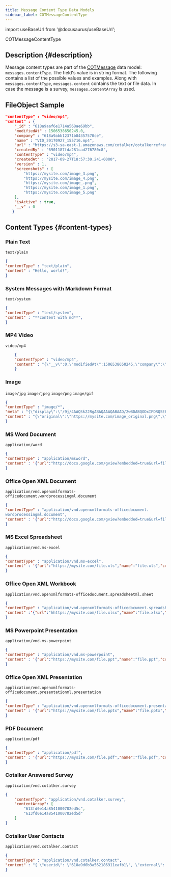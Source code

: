```yaml
---
title: Message Content Type Data Models
sidebar_label: COTMessageContentType
---
```

import useBaseUrl from '@docusaurus/useBaseUrl';

<span className="hero__subtitle">COTMessageContentType</span>

## Description {#description}
Message content types are part of the [COTMessage](/docs/documentation/models/communication/model_messages) data model: `messages.contentType`. The field's value is in string format. The following contains a list of the possible values and examples. Along with `messages.contentType`, `messages.content` contains the text or file data. In case the message is a survey, `messages.contentArray` is used.

## FileObject Sample

```json
"contentType" : "video/mp4",
"content" : { 
    "_id" : "618a9aaf6e1714a568ae69bb", 
    "modifiedAt" : 1506538650245.0, 
    "company" : "618a9abb12371b84357570ce", 
    "name" : "VID_20170927_155716.mp4", 
    "url" : "https://s3-sa-east-1.amazonaws.com/cotalker/cotalkerreframe/u_6981187fda281cad276780c8/video/P3ZXyNxie1506538644457_converted_.mp4", 
    "createdBy" : "6901187fda281cad276780c8", 
    "contentType" : "video/mp4", 
    "createdAt" : "2017-09-27T18:57:30.241+0000", 
    "version" : 1, 
    "screenshots" : [
        "https://mysite.com/image_3.png", 
        "https://mysite.com/image_4.png", 
        "https://mysite.com/image_.png", 
        "https://mysite.com/image_1.png", 
        "https://mysite.com/image_5.png"
    ], 
    "isActive" : true, 
    "__v" : 0
   }
```
## Content Types {#content-types}

### Plain Text
`text/plain`
```json
{ 
"contentType" : "text/plain",
"content" : "Hello, world!",
}
```

### System Messages with Markdown Format
`text/system`
```json
{ 
"contentType" : "text/system", 
"content" : "**content with md**", 
}
```

### MP4 Video
`video/mp4`
```json
    { 
    "contentType" : "video/mp4",
    "content" : "{\"__v\":0,\"modifiedAt\":1506538650245,\"company\":\"618a9abb12371b84357570ce\",    \"name\":\"VID_20170927_155716.mp4\",\"url\":\"https://mysite.com/video_converted_.mp4\",    \"createdBy\":\"618a9b943c1787577dfe69c3\",\"contentType\":\"video/mp4\",    \"_id\":\"618a9b9b335dbf10afbda34f\",\"createdAt\":\"2017-09-27T18:57:30.241Z\",\"version\":1,    \"screenshots\":[\"https://mysite.com/image_3.png\",\"https://mysite.com/image_4.png\",\"https://mysite.com/image_2.png\",\"https://mysite.com/image_1.png\",\"https://mysite.com/image_5.png\"],\"isActive\":true}", 
    }
```

### Image
`image/jpg` `image/jpeg` `image/png` `image/gif`
```json
{ 
"contentType" : "image/*",
"meta" : "{\"display\":\"/9j/4AAQSkZJRgABAQAAAQABAAD/2wBDABQODxIPDRQSEBIXFRQYHjIhHhwcHj0sLiQySUBMS0dA\\nRkVQWnNiUFVtVkVGZIhlbXd7gYKBTmCNl4x9lnN+gXz/2wBDARUXFx4aHjshITt8U0ZTfHx8fHx8\\nfHx8fHx8fHx8fHx8fHx8fHx8fHx8fHx8fHx8fHx8fHx8fHx8fHx8fHx8fHz/wAARCAAoAB4DASIA\\nAhEBAxEB/8QAGAAAAwEBAAAAAAAAAAAAAAAAAAIEAQP/xAArEAABAgQEBQQDAQAAAAAAAAABAhEA\\nAwQhEjFBURMiYdHwMnGB8QUjQpH/xAAVAQEBAAAAAAAAAAAAAAAAAAAAAf/EABURAQEAAAAAAAAA\\nAAAAAAAAAAAR/9oADAMBAAIRAxEAPwC/iqSOa7uHNi+R86nd4mKsNWCbMxDe223jxnFIUxukqdT6\\nQqykTv1KJQ7YiLfcRVKZaVLSAzFLli9xnf4z6xq2VyiYFNqUl9u0KFpOIJyZn1bvk8OkpwkmYJTF\\nhZx9wRHLGNSc2KXcfzpCAuUqOrvb1DT5zgUXLKB6ufqEVMyPnnaA7o5Uh1ALez7dYcra5S7WYtb2\\neJ0zOXCfSdh4YbiPYcx+IB5NHWTwSimUSN1p7xNWS51GVCpkqRhSFlyk2JYGx3ggixD0VLPrpPGp\\nZJmIcgnGkX2Z47zPx1VKQDNkiWHZ1TEAP/sEEIV//9k\\u003d\\n\",\"name\":\"\"}",
"content" : "{\"original\":\"https://mysite.com/image_original.png\",\"small\":\"https://mysite.com/image_small.png\",\"square\":\"https://mysite.com/image_square.png\"}",
}
```

### MS Word Document
`application/word`
```json
{ 
"contentType" : "application/msword",
"content" : '{"url":"http://docs.google.com/gview?embedded=true&url=file.doc","name":"file.doc","createdBy":"618a9c24ded6d2dc31509cac","contentType":"application/msword","screenshots":["https://mysite.com/image_1.png"]}'
}
```

### Office Open XML Document
`application/vnd.openxmlformats-officedocument.wordprocessingml.document`
```json
{ 
"contentType" : "application/vnd.openxmlformats-officedocument.
wordprocessingml.document",
"content" : '{"url":"http://docs.google.com/gview?embedded=true&url=file.docx","name":"file.docx","createdBy":"5901187fda281cad276780c8","contentType":"application/vnd.openxmlformats-officedocument.wordprocessingml.document","screenshots":["https://mysite.com/image_1.png"]}',
}
```

### MS Excel Spreadsheet
`application/vnd.ms-excel`
```json
{ 
"contentType" : "application/vnd.ms-excel",
"content" : '{"url":"https://mysite.com/file.xls","name":"file.xls","createdBy":"5901187fda281cad276780c8","contentType":"application/vnd.ms-excel","screenshots":["https://mysite.com/image_1.png"]}', 
}
```

### Office Open XML Workbook
`application/vnd.openxmlformats-officedocument.spreadsheetml.sheet`
```json
{ 
"contentType" : "application/vnd.openxmlformats-officedocument.spreadsheetml.sheet",
"content" :'{"url":"hhttps://mysite.com/file.xlsx","name":"file.xlsx","createdBy":"5901187fda281cad276780c8","contentType":"application/vnd.openxmlformats-officedocument.spreadsheetml.sheet","screenshots":["https://mysite.com/image_1.png"]}', 
}
```

### MS Powerpoint Presentation
`application/vnd.ms-powerpoint`
```json
{ 
"contentType" : "application/vnd.ms-powerpoint",
"content" : '{"url":"https://mysite.com/file.ppt","name":"file.ppt","createdBy":"5901187fda281cad276780c8","contentType":"application/vnd.ms-powerpoint","screenshots":["https://mysite.com/image_1.png"]}', 
}
```

### Office Open XML Presentation
`application/vnd.openxmlformats-officedocument.presentationml.presentation`
```json
{ 
"contentType" : "application/vnd.openxmlformats-officedocument.presentationml.presentation",
"content" : '{"url":"https://mysite.com/file.pptx","name":"file.pptx","createdBy":"5901187fda281cad276780c8","contentType":"application/vnd.openxmlformats-officedocument.presentationml.presentation","screenshots":["https://mysite.com/image_1.png"]}', 
}
```

### PDF Document
`application/pdf`
```json
{ 
"contentType" : "application/pdf",
"content" : '{"url":"https://mysite.com/file.pdf","name":"file.pdf","createdBy":"618a9cde78e1a2ce394d162c","contentType":"application/pdf","screenshots":["https://mysite.com/file.png"]}', 
}
```
### Cotalker Answered Survey
`application/vnd.cotalker.survey`
```json
{
    "contentType": "application/vnd.cotalker.survey",
    "contentArray": [
        "613fd0e14a8541000782ed5c",
        "613fd0e14a8541000782ed5d"
    ]
}
```

### Cotalker User Contacts
`application/vnd.cotalker.contact`
```json
{
"contentType" : "application/vnd.cotalker.contact",
"content" : "{ \"userid\": \"618a9d0b3a562186911eafb1\", \"external\": \"https://www.google.com\", \"externalLabel\": \"Google\" }",
}
```
